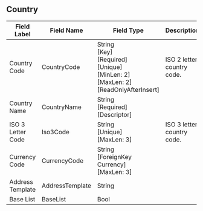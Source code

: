 # 



## Country
| Field Label | Field Name | Field Type | Description |  
| ---- | ---- | ---- | ---- |  
| Country Code | CountryCode | String<br/>  [Key]<br/>  [Required]<br/>  [Unique]<br/>  [MinLen: 2]<br/>  [MaxLen: 2]<br/>  [ReadOnlyAfterInsert] | ISO 2 letter country code.  |  
| Country Name | CountryName | String<br/>  [Required]<br/>  [Descriptor] |  |  
| ISO 3 Letter Code | Iso3Code | String<br/>  [Unique]<br/>  [MaxLen: 3] | ISO 3 letter country code.  |  
| Currency Code | CurrencyCode | String<br/>  [ForeignKey Currency]<br/>  [MaxLen: 3] |  |  
| Address Template | AddressTemplate | String |  |  
| Base List | BaseList | Bool |  |  

